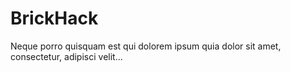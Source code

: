 # BrickHack
Neque porro quisquam est qui dolorem ipsum quia dolor sit amet, consectetur, adipisci velit...
